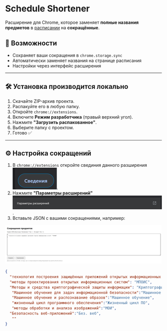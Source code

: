 # Schedule Shortener

Расширение для Chrome, которое заменяет **полные названия предметов** в [расписании](https://ssau.ru/rasp) на **сокращённые**.

## 🚀 Возможности
- Сохраняет ваши сокращения в `chrome.storage.sync`
- Автоматически заменяет названия на странице расписания
- Настройки через интерфейс расширения

---

## 🛠 Установка производится локально

1. Скачайте ZIP-архив проекта.
2. Распакуйте его в любую папку.
3. Откройте `chrome://extensions`.
4. Включите **Режим разработчика** (правый верхний угол).
5. Нажмите **"Загрузить распакованное"**.
6. Выберите папку с проектом.
7. Готово ✅

---

## ⚙️ Настройка сокращений

1. В `chrome://extensions` откройте свединия данного разширения ![alt text](image-0.png).
2. Нажмите **"Параметры расширений"**![alt text](image-1.png).
3. Вставьте JSON с вашими сокращениями, например:

![alt text](image-2.png)

```json
{
  "технология построения защищённых приложений открытых информационных систем": "Технология построения защищённых приложений",
  "методы проектирования открытых информационных систем": "МПОИС",
  "Методы и средства криптографической защиты информации": "Криптография",
   "Машинное обучение для задач информационной безопасности":"Машинное обучение ИБ",
   "Машинное обучение и распознавание образов":"Машинное обучение",
   "жизненный цикл программного обеспечения":"Жизненный цикл ПО",
   "методы обработки и анализа изображений":"МОИ",
  "Безопасность веб-приложений":"Без. веб",
   ""
}
``` 
